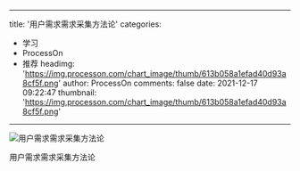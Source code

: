 
---
title: '用户需求需求采集方法论'
categories: 
 - 学习
 - ProcessOn
 - 推荐
headimg: 'https://img.processon.com/chart_image/thumb/613b058a1efad40d93a8cf5f.png'
author: ProcessOn
comments: false
date: 2021-12-17 09:22:47
thumbnail: 'https://img.processon.com/chart_image/thumb/613b058a1efad40d93a8cf5f.png'
---

<div>   
<img class="thumb" alt="用户需求需求采集方法论" src="https://img.processon.com/chart_image/thumb/613b058a1efad40d93a8cf5f.png" referrerpolicy="no-referrer">
<p>用户需求需求采集方法论</p>  
</div>
            